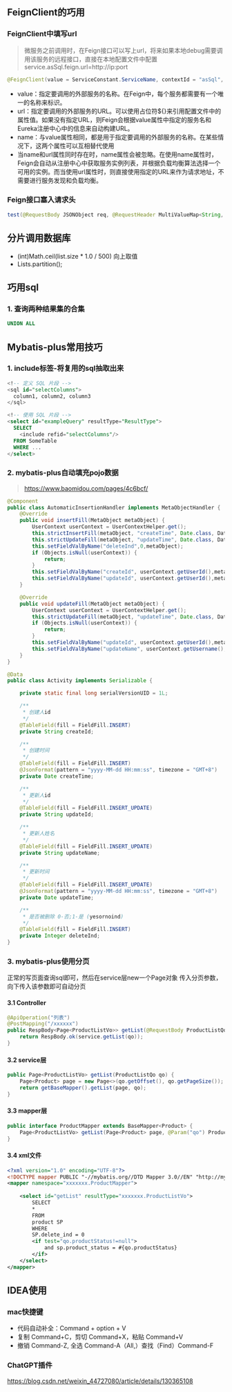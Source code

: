 ## FeignClient的巧用
### FeignClient中填写url
> 微服务之前调用时，在Feign接口可以写上url，将来如果本地debug需要调用该服务的远程接口，直接在本地配置文件中配置service.asSql.feign.url=http://ip:port

```java
@FeignClient(value = ServiceConstant.ServiceName, contextId = "asSql", url = "${service.asSql.feign.url:}", configuration = FeignConfigInterceptor.class)
```
* value：指定要调用的外部服务的名称。在Feign中，每个服务都需要有一个唯一的名称来标识。
* url：指定要调用的外部服务的URL。可以使用占位符${}来引用配置文件中的属性值。如果没有指定URL，则Feign会根据value属性中指定的服务名和Eureka注册中心中的信息来自动构建URL。
* name：与value属性相同，都是用于指定要调用的外部服务的名称。在某些情况下，这两个属性可以互相替代使用
* 当name和url属性同时存在时，name属性会被忽略。在使用name属性时，Feign会自动从注册中心中获取服务实例列表，并根据负载均衡算法选择一个可用的实例。而当使用url属性时，则直接使用指定的URL来作为请求地址，不需要进行服务发现和负载均衡。

### Feign接口塞入请求头
```java
test(@RequestBody JSONObject req, @RequestHeader MultiValueMap<String, String> headers)
```
## 分片调用数据库

* (int)Math.ceil(list.size * 1.0 / 500) 向上取值
* Lists.partition();

## 巧用sql
### 1. 查询两种结果集的合集
```sql
UNION ALL
```


## Mybatis-plus常用技巧

### 1. include标签-将复用的sql抽取出来
```sql
<!-- 定义 SQL 片段 -->
<sql id="selectColumns">
  column1, column2, column3
</sql>

<!-- 使用 SQL 片段 -->
<select id="exampleQuery" resultType="ResultType">
  SELECT
    <include refid="selectColumns"/>
  FROM SomeTable
  WHERE ...
</select>
```
### 2. mybatis-plus自动填充pojo数据
> https://www.baomidou.com/pages/4c6bcf/
```java
@Component
public class AutomaticInsertionHandler implements MetaObjectHandler {
    @Override
    public void insertFill(MetaObject metaObject) {
        UserContext userContext = UserContextHelper.get();
        this.strictInsertFill(metaObject, "createTime", Date.class, DateUtil.date());
        this.strictUpdateFill(metaObject, "updateTime", Date.class, DateUtil.date());
        this.setFieldValByName("deleteInd",0,metaObject);
        if (Objects.isNull(userContext)) {
            return;
        }
        this.setFieldValByName("createId", userContext.getUserId(),metaObject);
        this.setFieldValByName("updateId", userContext.getUserId(),metaObject);
    }

    @Override
    public void updateFill(MetaObject metaObject) {
        UserContext userContext = UserContextHelper.get();
        this.strictUpdateFill(metaObject, "updateTime", Date.class, DateUtil.date());
        if (Objects.isNull(userContext)) {
            return;
        }
        this.setFieldValByName("updateId", userContext.getUserId(),metaObject);
        this.setFieldValByName("updateName", userContext.getUsername(),metaObject);
    }
}
```

```java
@Data
public class Activity implements Serializable {

    private static final long serialVersionUID = 1L;

    /**
     * 创建人id
     */
    @TableField(fill = FieldFill.INSERT)
    private String createId;

    /**
     * 创建时间
     */
    @TableField(fill = FieldFill.INSERT)
    @JsonFormat(pattern = "yyyy-MM-dd HH:mm:ss", timezone = "GMT+8")
    private Date createTime;

    /**
     * 更新人id
     */
    @TableField(fill = FieldFill.INSERT_UPDATE)
    private String updateId;

    /**
     * 更新人姓名
     */
    @TableField(fill = FieldFill.INSERT_UPDATE)
    private String updateName;

    /**
     * 更新时间
     */
    @TableField(fill = FieldFill.INSERT_UPDATE)
    @JsonFormat(pattern = "yyyy-MM-dd HH:mm:ss", timezone = "GMT+8")
    private Date updateTime;

    /**
     * 是否被删除 0-否;1-是 (yesornoind)
     */
    @TableField(fill = FieldFill.INSERT)
    private Integer deleteInd;
}
```

### 3. mybatis-plus使用分页
正常的写页面查询sql即可，然后在service层new一个Page对象 传入分页参数，向下传入该参数即可自动分页

#### 3.1 Controller
```java
@ApiOperation("列表")
@PostMapping("/xxxxxx")
public RespBody<Page<ProductListVo>> getList(@RequestBody ProductListQo qo) {
    return RespBody.ok(service.getList(qo));
}
```
#### 3.2 service层
```java
public Page<ProductListVo> getList(ProductListQo qo) {
    Page<Product> page = new Page<>(qo.getOffset(), qo.getPageSize());
    return getBaseMapper().getList(page, qo);
}
```
#### 3.3 mapper层
```java
public interface ProductMapper extends BaseMapper<Product> {
    Page<ProductListVo> getList(Page<Product> page, @Param("qo") ProductListQo qo);
}
```
#### 3.4 xml文件
```xml
<?xml version="1.0" encoding="UTF-8"?>
<!DOCTYPE mapper PUBLIC "-//mybatis.org//DTD Mapper 3.0//EN" "http://mybatis.org/dtd/mybatis-3-mapper.dtd">
<mapper namespace="xxxxxxx.ProductMapper">
    
    <select id="getList" resultType="xxxxxxx.ProductListVo">
        SELECT
        *
        FROM
        product SP
        WHERE
        SP.delete_ind = 0
        <if test="qo.productStatus!=null">
            and sp.product_status = #{qo.productStatus}
        </if>
    </select>
</mapper>
```

## IDEA使用
### mac快捷键
* 代码自动补全：Command + option + V
* 复制 Command+C，剪切 Command+X，粘贴 Command+V
* 撤销 Command-Z, 全选 Command-A（All,）查找（Find）Command-F

### ChatGPT插件
https://blog.csdn.net/weixin_44727080/article/details/130365108
